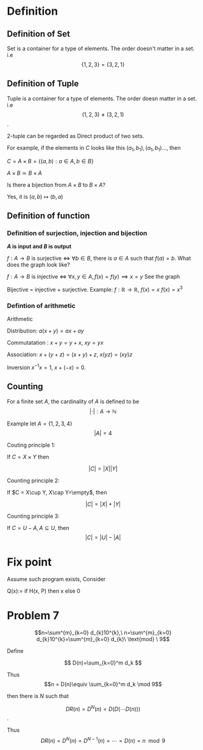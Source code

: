 # Definition

## Definition of Set
Set is a container for a type of elements.
The order doesn't matter in a set. i.e
$$\{1,2,3\} = \{3,2,1\}$$

## Definition of Tuple
Tuple is a container for a type of elements.
The order doesn matter in a set. i.e
$$(1,2,3) \neq (3,2,1)$$.

2-tuple can be regarded as Direct product of two sets.

For example, if the elements in $C$ looks like this $(a_1, b_1), (a_1, b_1)...$, then

$C = A\times B=\{(a,b):a\in A, b\in B\}$

$A\times B \simeq B\times A$

Is there a bijection from $A\times B$ to $B\times A$?

Yes, it is $(a, b)\mapsto (b,a)$

## Definition of function


### Definition of surjection, injection and bijection
**$A$ is input and $B$ is output**

$f:A\to B$ is surjective $\iff$ $\forall b\in B$, there is $a\in A$ such that $f(a)=b$.
What does the graph look like?

$f:A\to B$ is injective $\iff$ $\forall x, y\in A, f(x)=f(y)\implies x = y$ See the graph

Bijective = injective + surjective.
Example: $f:\mathbb{R}\to \mathbb{R}$, $f(x)=x$ $f(x) = x^3$

### Defintion of arithmetic

Arithmetic

Distribution: $a(x+y)=ax+ay$

Commutatation : $x + y = y + x$, $xy=yx$

Association: $x+(y+z)=(x+y)+z$, $x(yz)=(xy)z$

Inversion $x^{-1}x=1$, $x+(-x)=0$.

## Counting
For a finite set $A$, the cardinality of $A$ is defined to be
$$|\cdot|:A\to \mathbb{N}$$

Example let $A = \{1,2,3,4\}$
$$|A| = 4$$

Couting principle 1:

If $C = X\times Y$ then

$$|C| = |X||Y| $$

Counting principle 2:

If $C = X\cup Y, X\cap Y=\empty$, then

$$|C| = |X| + |Y|$$

Counting principle 3:

If $C = U-A, A\subseteq U$, then
$$|C| = |U|-|A|$$

# Fix point

Assume such program exists,
Consider

Q(x):= if H(x, P) then x else 0

# Problem 7 

$$n=\sum^{m}_{k=0} d_{k}10^{k},\  n=\sum^{m}_{k=0} d_{k}10^{k}=\sum^{m}_{k=0} d_{k}\  \text{mod} \  9$$

Define 

$$ D(n)=\sum_{k=0}^m d_k $$

Thus $$n = D(n)\equiv \sum_{k=0}^m d_k \mod 9$$

then there is $N$ such that

$$DR(n)= D^{N}(n) = D(D(\cdots D(n)))$$.

Thus $$DR(n)= D^{N}(n)=D^{N-1}(n)=\cdots=D(n)=n\mod 9$$